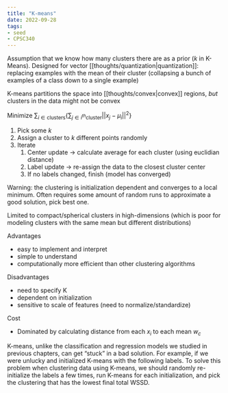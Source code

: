 ```yaml
---
title: "K-means"
date: 2022-09-28
tags:
- seed
- CPSC340
---
```


Assumption that we know how many clusters there are as a prior ($k$ in K-Means). Designed for vector [[thoughts/quantization|quantization]]: replacing examples with the mean of their cluster (collapsing a bunch of examples of a class down to a single example)

K-means partitions the space into [[thoughts/convex|convex]] regions, *but* clusters in the data might not be convex

Minimize $\sum_{i \in \textrm{clusters}} \{ \sum_{j \in i^{th} \textrm{cluster}} ||x_j - \mu_i||^2 \}$

1.  Pick some $k$
2.  Assign a cluster to $k$ different points randomly
3.  Iterate
    1.  Center update → calculate average for each cluster (using euclidian distance)
    2.  Label update → re-assign the data to the closest cluster center
    3.  If no labels changed, finish (model has converged)

Warning: the clustering is initialization dependent and converges to a local minimum. Often requires some amount of random runs to approximate a good solution, pick best one.

Limited to compact/spherical clusters in high-dimensions (which is poor for modeling clusters with the same mean but different distributions)

Advantages
- easy to implement and interpret
- simple to understand
- computationally more efficient than other clustering algorithms

Disadvantages
- need to specify K
- dependent on initialization
- sensitive to scale of features (need to normalize/standardize)

Cost
- Dominated by calculating distance from each $x_i$ to each mean $w_c$

K-means, unlike the classification and regression models we studied in previous chapters, can get “stuck” in a bad solution. For example, if we were unlucky and initialized K-means with the following labels. To solve this problem when clustering data using K-means, we should randomly re-initialize the labels a few times, run K-means for each initialization, and pick the clustering that has the lowest final total WSSD.